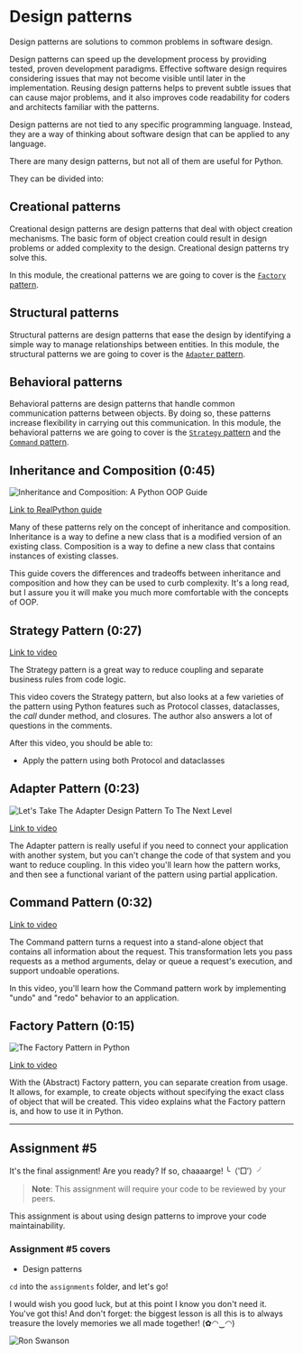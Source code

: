 # Design patterns

Design patterns are solutions to common problems in software design.

Design patterns can speed up the development process by providing tested, proven development paradigms. Effective software design requires considering issues that may not become visible until later in the implementation. Reusing design patterns helps to prevent subtle issues that can cause major problems, and it also improves code readability for coders and architects familiar with the patterns.

Design patterns are not tied to any specific programming language. Instead, they are a way of thinking about software design that can be applied to any language.

There are many design patterns, but not all of them are useful for Python.

They can be divided into:

## Creational patterns

Creational design patterns are design patterns that deal with object creation mechanisms. The basic form of object creation could result in design problems or added complexity to the design. Creational design patterns try solve this.

In  this module, the creational patterns we are going to cover is the [`Factory` pattern](#factory-pattern).

## Structural patterns

Structural patterns are design patterns that ease the design by identifying a simple way to manage relationships between entities. In this module, the structural patterns we are going to cover is the [`Adapter` pattern](#adapter-pattern).

## Behavioral patterns

Behavioral patterns are design patterns that handle common communication patterns between objects. By doing so, these patterns increase flexibility in carrying out this communication. In this module, the behavioral patterns we are going to cover is the [`Strategy` pattern](#strategy-pattern) and the [`Command` pattern](#command-pattern).

## Inheritance and Composition (0:45)

![Inheritance and Composition: A Python OOP Guide](../images/7c5ea6887f94bedabcc153e6a00dfb78e66203de9480b39dba43210c7de055f0.png)

[Link to RealPython guide](https://realpython.com/inheritance-composition-python/)

Many of these patterns rely on the concept of inheritance and composition. Inheritance is a way to define a new class that is a modified version of an existing class. Composition is a way to define a new class that contains instances of existing classes.

This guide covers the differences and tradeoffs between inheritance and composition and how they can be used to curb complexity. It's a long read, but I assure you it will make you much more comfortable with the concepts of OOP.

## Strategy Pattern (0:27)

[Link to video](https://youtu.be/n2b_Cxh20Fw)

The Strategy pattern is a great way to reduce coupling and separate business rules from code logic.

This video covers the Strategy pattern, but also looks at a few varieties of the pattern using Python features such as Protocol classes, dataclasses, the _call_ dunder method, and closures. The author also answers a lot of questions in the comments.

After this video, you should be able to:

- Apply the pattern using both Protocol and dataclasses

## Adapter Pattern (0:23)

![Let's Take The Adapter Design Pattern To The Next Level](../images/2df8b1ac8039fae5b616f37f12128a1e53512e17417fbcf52f4d6bee85ab319b.png)  

[Link to video](https://youtu.be/fsB8_79zI_A)

The Adapter pattern is really useful if you need to connect your application with another system, but you can't change the code of that system and you want to reduce coupling. In this video you'll learn how the pattern works, and then see a functional variant of the pattern using partial application.

## Command Pattern (0:32)

[Link to video](https://youtu.be/FM71_a3txTo)

The Command pattern turns a request into a stand-alone object that contains all information about the request. This transformation lets you pass requests as a method arguments, delay or queue a request's execution, and support undoable operations.

In this video, you'll learn how the Command pattern work by implementing "undo" and "redo" behavior to an application.

## Factory Pattern (0:15)

![The Factory Pattern in Python](../images/ad49bb93d87030004fd99622041be809a325d58ba1326fcd8847f833b42c6346.png)

[Link to video](https://www.youtube.com/watch?v=s_4ZrtQs8Do)

With the (Abstract) Factory pattern, you can separate creation from usage. It allows, for example, to create objects without specifying the exact class of object that will be created. This video explains what the Factory pattern is, and how to use it in Python.

---

## Assignment #5

It's the final assignment! Are you ready? If so, chaaaarge! ╰（‵□′）╯

> **Note**: This assignment will require your code to be reviewed by your peers.

This assignment is about using design patterns to improve your code maintainability.

### Assignment #5 covers

- Design patterns

`cd` into the `assignments` folder, and let's go!

I would wish you good luck, but at this point I know you don't need it. You've got this! And don't forget: the biggest lesson is all this is to always treasure the lovely memories we all made together! (✿◠‿◠)

![Ron Swanson](../images/520ab75ccc1618a9127019fbb2ad1c0d262ed4b64ef217245fa5239a7f956f79.png)  
